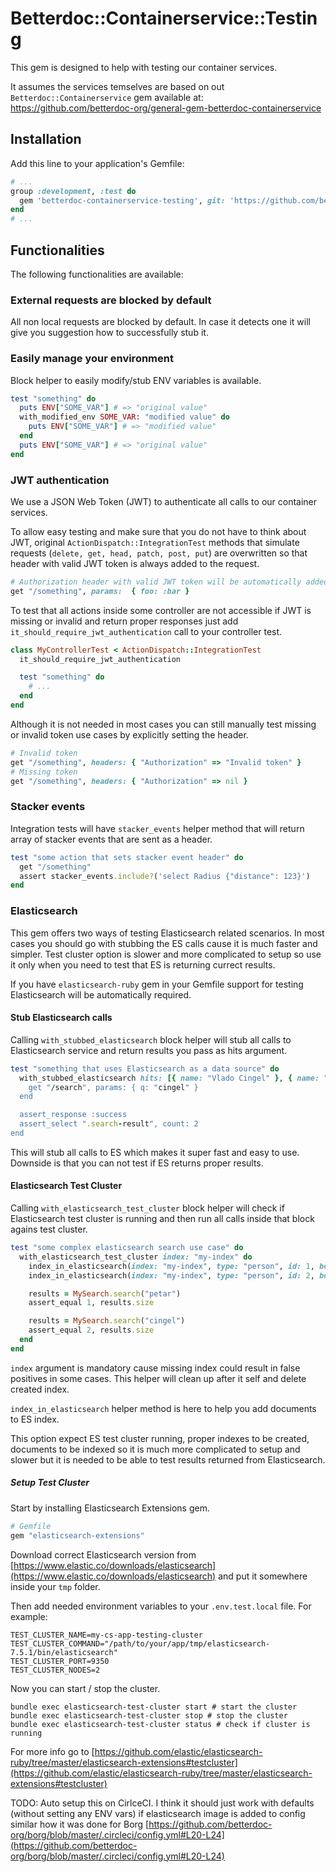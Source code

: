 # Betterdoc::Containerservice::Testing

This gem is designed to help with testing our container services.

It assumes the services temselves are based on out `Betterdoc::Containerservice` gem available at: https://github.com/betterdoc-org/general-gem-betterdoc-containerservice

## Installation

Add this line to your application's Gemfile:

```ruby
# ...
group :development, :test do
  gem 'betterdoc-containerservice-testing', git: 'https://github.com/betterdoc-org/general-gem-betterdoc-containerservice-testing'
end
# ...
```

## Functionalities

The following functionalities are available:

### External requests are blocked by default

All non local requests are blocked by default. In case it detects one it will give you suggestion how to successfully stub it.

### Easily manage your environment

Block helper to easily modify/stub ENV variables is available.

```ruby
test "something" do
  puts ENV["SOME_VAR"] # => "original value"
  with_modified_env SOME_VAR: "modified value" do
    puts ENV["SOME_VAR"] # => "modified value"
  end
  puts ENV["SOME_VAR"] # => "original value"
end
```

### JWT authentication

We use a JSON Web Token (JWT) to authenticate all calls to our container services.

To allow easy testing and make sure that you do not have to think about JWT, original `ActionDispatch::IntegrationTest` methods that simulate requests (`delete, get, head, patch, post, put`) are overwritten so that header with valid JWT token is always added to the request.

```ruby
# Authorization header with valid JWT token will be automatically added, no need to worry about it
get "/something", params:  { foo: :bar }
```

To test that all actions inside some controller are not accessible if JWT is missing or invalid and return proper responses just add `it_should_require_jwt_authentication` call to your controller test.

```ruby
class MyControllerTest < ActionDispatch::IntegrationTest
  it_should_require_jwt_authentication

  test "something" do
    # ...
  end
end
```

Although it is not needed in most cases you can still manually test missing or invalid token use cases by explicitly setting the header.

```ruby
# Invalid token
get "/something", headers: { "Authorization" => "Invalid token" }
# Missing token
get "/something", headers: { "Authorization" => nil }
```

### Stacker events

Integration tests will have `stacker_events` helper method that will return array of stacker events that are sent as a header.


```ruby
test "some action that sets stacker event header" do
  get "/something"
  assert stacker_events.include?('select Radius {"distance": 123}')
end
```

### Elasticsearch

This gem offers two ways of testing Elasticsearch related scenarios. In most cases you should go with stubbing the ES calls cause it is much faster and simpler.
Test cluster option is slower and more complicated to setup so use it only when you need to test that ES is returning currect results.

If you have `elasticsearch-ruby` gem in your Gemfile support for testing Elasticsearch will be automatically required.

#### Stub Elasticsearch calls

Calling `with_stubbed_elasticsearch` block helper will stub all calls to Elasticsearch service and return results you pass as hits argument.

```ruby
test "something that uses Elasticsearch as a data source" do
  with_stubbed_elasticsearch hits: [{ name: "Vlado Cingel" }, { name: "Petar Cingel }] do
    get "/search", params: { q: "cingel" }
  end

  assert_response :success
  assert_select ".search-result", count: 2
end
```

This will stub all calls to ES which makes it super fast and easy to use. Downside is that you can not test if ES returns proper results.

#### Elasticsearch Test Cluster

Calling `with_elasticsearch_test_cluster` block helper will check if Elasticsearch test cluster is running and then run all calls inside that block agains test cluster.

```ruby
test "some complex elasticsearch search use case" do
  with_elasticsearch_test_cluster index: "my-index" do
    index_in_elasticsearch(index: "my-index", type: "person", id: 1, body: { name: "Vlado Cingel" })
    index_in_elasticsearch(index: "my-index", type: "person", id: 2, body: { name: "Petar Cingel" })

    results = MySearch.search("petar")
    assert_equal 1, results.size

    results = MySearch.search("cingel")
    assert_equal 2, results.size
  end
end
```

`index` argument is mandatory cause missing index could result in false positives in some cases. This helper will clean up after it self and delete created index.

`index_in_elasticsearch` helper method is here to help you add documents to ES index.

This option expect ES test cluster running, proper indexes to be created, documents to be indexed so it is much more complicated to setup and slower but it is needed to
be able to test results returned from Elasticsearch.

##### Setup Test Cluster

Start by installing Elasticsearch Extensions gem.

```ruby
# Gemfile
gem "elasticsearch-extensions"
```

Download correct Elasticsearch version from [https://www.elastic.co/downloads/elasticsearch](https://www.elastic.co/downloads/elasticsearch) and put it somewhere inside your `tmp` folder.

Then add needed environment variables to your `.env.test.local` file. For example:

```
TEST_CLUSTER_NAME=my-cs-app-testing-cluster
TEST_CLUSTER_COMMAND="/path/to/your/app/tmp/elasticsearch-7.5.1/bin/elasticsearch"
TEST_CLUSTER_PORT=9350
TEST_CLUSTER_NODES=2
```

Now you can start / stop the cluster.

```
bundle exec elasticsearch-test-cluster start # start the cluster
bundle exec elasticsearch-test-cluster stop # stop the cluster
bundle exec elasticsearch-test-cluster status # check if cluster is running
```

 For more info go to [https://github.com/elastic/elasticsearch-ruby/tree/master/elasticsearch-extensions#testcluster](https://github.com/elastic/elasticsearch-ruby/tree/master/elasticsearch-extensions#testcluster)

TODO: Auto setup this on CirlceCI. I think it should just work with defaults (without setting any ENV vars) if elasticsearch image is added to config similar how it was done for Borg [https://github.com/betterdoc-org/borg/blob/master/.circleci/config.yml#L20-L24](https://github.com/betterdoc-org/borg/blob/master/.circleci/config.yml#L20-L24)
